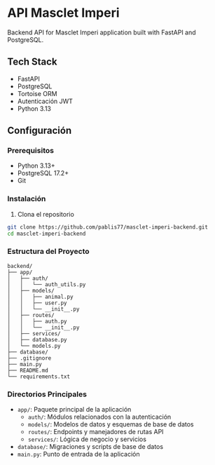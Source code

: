 # API Masclet Imperi

Backend API for Masclet Imperi application built with FastAPI and PostgreSQL.

## Tech Stack

- FastAPI
- PostgreSQL
- Tortoise ORM
- Autenticación JWT 
- Python 3.13

## Configuración

### Prerequisitos

- Python 3.13+
- PostgreSQL 17.2+
- Git

### Instalación

1. Clona el repositorio
```bash
git clone https://github.com/pablis77/masclet-imperi-backend.git
cd masclet-imperi-backend
```

### Estructura del Proyecto

```
backend/
├── app/
│   ├── auth/
│   │   └── auth_utils.py
│   ├── models/
│   │   ├── animal.py
│   │   ├── user.py
│   │   └── __init__.py
│   ├── routes/
│   │   ├── auth.py
│   │   └── __init__.py
│   ├── services/
│   ├── database.py
│   └── models.py
├── database/
├── .gitignore
├── main.py
├── README.md
└── requirements.txt
```

### Directorios Principales

- `app/`: Paquete principal de la aplicación
  - `auth/`: Módulos relacionados con la autenticación
  - `models/`: Modelos de datos y esquemas de base de datos
  - `routes/`: Endpoints y manejadores de rutas API
  - `services/`: Lógica de negocio y servicios
- `database/`: Migraciones y scripts de base de datos
- `main.py`: Punto de entrada de la aplicación

